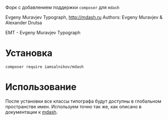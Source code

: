 Форк с добавлением поддержки `composer` для `mdash`

Evgeny Muravjev Typograph, http://mdash.ru
Authors: Evgeny Muravjev & Alexander Drutsa

EMT - Evgeny Muravjev Typograph

# Установка

```
composer require iamsalnikov/mdash
```

# Использование

После установки все классы типографа будут доступны в глобальном пространстве имен.
Используем точно так же, как описано в документации к [mdash](https://github.com/emuravjev/mdash).
